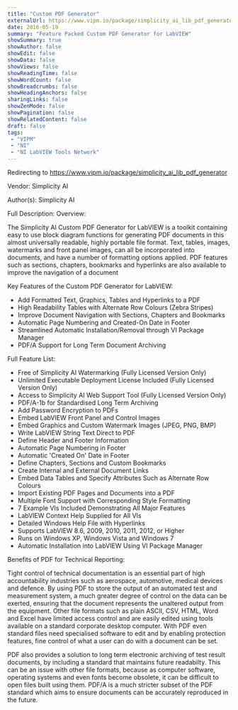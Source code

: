 ```yaml
---
title: "Custom PDF Generator"
externalUrl: https://www.vipm.io/package/simplicity_ai_lib_pdf_generator
date: 2016-05-19
summary: "Feature Packed Custom PDF Generator for LabVIEW"
showSummary: true
showAuthor: false
showEdit: false
showData: false
showViews: false
showReadingTime: false
showWordCount: false
showBreadcrumbs: false
showHeadingAnchors: false
sharingLinks: false
showZenMode: false
showPagination: false
showRelatedContent: false
draft: false
tags:
 - "VIPM"
 - "NI"
 - "NI LabVIEW Tools Network"
---
```


Redirecting to https://www.vipm.io/package/simplicity_ai_lib_pdf_generator

Vendor: Simplicity AI

Author(s): Simplicity AI
 
Full Description:
Overview:

The Simplicity AI Custom PDF Generator for LabVIEW is a toolkit containing easy to use block diagram functions for generating PDF documents in this almost universally readable, highly portable file format. Text, tables, images, watermarks and front panel images, can all be incorporated into documents, and have a number of formatting options applied. PDF features such as sections, chapters, bookmarks and hyperlinks are also available to improve the navigation of a document

Key Features of the Custom PDF Generator for LabVIEW:

- Add Formatted Text, Graphics, Tables and Hyperlinks to a PDF
- High Readability Tables with Alternate Row Colours (Zebra Stripes)
- Improve Document Navigation with Sections, Chapters and Bookmarks
- Automatic Page Numbering and Created-On Date in Footer
- Streamlined Automatic Installation/Removal through VI Package Manager
- PDF/A Support for Long Term Document Archiving


Full Feature List:

- Free of Simplicity AI Watermarking (Fully Licensed Version Only)
- Unlimited Executable Deployment License Included (Fully Licensed Version Only)
- Access to Simplicity AI Web Support Tool (Fully Licensed Version Only)
- PDF/A-1b for Standardised Long Term Archiving
- Add Password Encryption to PDFs
- Embed LabVIEW Front Panel and Control Images
- Embed Graphics and Custom Watermark Images (JPEG, PNG, BMP)
- Write LabVIEW String Text Direct to PDF
- Define Header and Footer Information
- Automatic Page Numbering in Footer
- Automatic 'Created On' Date in Footer
- Define Chapters, Sections and Custom Bookmarks
- Create Internal and External Document Links
- Embed Data Tables and Specify Attributes Such as Alternate Row Colours
- Import Existing PDF Pages and Documents into a PDF
- Multiple Font Support with Corresponding Style Formatting
- 7 Example VIs Included Demonstrating All Major Features
- LabVIEW Context Help Supplied for All VIs
- Detailed Windows Help File with Hyperlinks
- Supports LabVIEW 8.6, 2009, 2010, 2011, 2012, or Higher 
- Runs on Windows XP, Windows Vista and Windows 7 
- Automatic Installation into LabVIEW Using VI Package Manager


Benefits of PDF for Technical Reporting:

Tight control of technical documentation is an essential part of high accountability industries such as aerospace, automotive, medical devices and defence. By using PDF to store the output of an automated test and measurement system, a much greater degree of control on the data can be exerted, ensuring that the document represents the unaltered output from the equipment. Other file formats such as plain ASCII, CSV, HTML, Word and Excel have limited access control and are easily edited using tools available on a standard corporate desktop computer. With PDF even standard files need specialised software to edit and by enabling protection features, fine control of what a user can do with a document can be set.

PDF also provides a solution to long term electronic archiving of test result documents, by including a standard that maintains future readabilty. This can be an issue with other file formats, because as computer software, operating systems and even fonts become obsolete, it can be difficult to open files built using them. PDF/A is a much stricter subset of the PDF standard which aims to ensure documents can be accurately reproduced in the future.